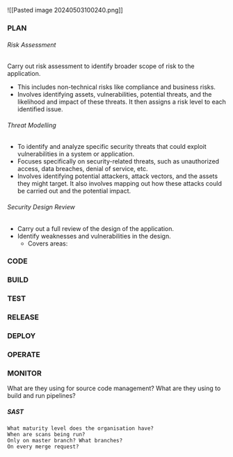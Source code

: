 ![[Pasted image 20240503100240.png]]
### PLAN
###### Risk Assessment
Carry out risk assessment to identify broader scope of risk to the application. 
- This includes non-technical risks like compliance and business risks.
- Involves identifying assets, vulnerabilities, potential threats, and the likelihood and impact of these threats. It then assigns a risk level to each identified issue.
###### Threat Modelling
- To identify and analyze specific security threats that could exploit vulnerabilities in a system or application.
- Focuses specifically on security-related threats, such as unauthorized access, data breaches, denial of service, etc.
- Involves identifying potential attackers, attack vectors, and the assets they might target. It also involves mapping out how these attacks could be carried out and the potential impact.
###### Security Design Review
- Carry out a full review of the design of the application.
- Identify weaknesses and vulnerabilities in the design.
	- Covers areas: 

### CODE

### BUILD
### TEST
### RELEASE
### DEPLOY
### OPERATE
### MONITOR



What are they using for source code management?
What are they using to build and run pipelines?

##### SAST
```
What maturity level does the organisation have?
When are scans being run?
Only on master branch? What branches?
On every merge request?
```




